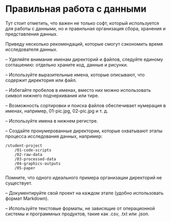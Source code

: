 # Правильная работа с данными

Тут стоит отметить, что важен не только софт, который используется для работы с данными, но и правильная организация сбора, хранения и представления данных.

Приведу несколько рекомендаций, которые смогут сэкономить время исследователя данных.

– Уделяйте внимание именам директорий и файлов, следуйте единому соглашению: отдельно храните код, данные и рисунки.

– Используйте выразительные имена, которые описывают, что содержит директория или файл.

– Избегайте пробелов в именах, вместо них можно использовать символ нижнего подчеркивания или тире.

– Возможность сортировки и поиска файлов обеспечивает нумерация в именах, например, 01-pic.jpg, 02-pic.jpg и т. д.

– Используйте имена в нижнем регистре.

– Создайте пронумерованные директории, которые охватывают этапы процесса исследования данных, например:

```{note}
/student-project
    /01-code-scripts
    /02-raw-data
    /03-processed-data
    /04-graphics-outputs
    /05-paper
```

Помните, что одного идеального примера организации директорий не существует.

– Документируйте свой проект на каждом этапе (удобно использовать формат Markdown).

– Используйте текстовые форматы, не зависящие от операционной системы и программных продуктов, такие как .csv, .txt или .json.

